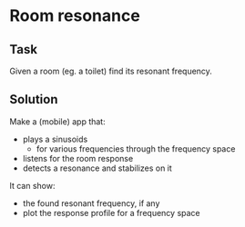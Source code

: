 # Room resonance

## Task

Given a room (eg. a toilet) find its resonant frequency.

## Solution

Make a (mobile) app that:

- plays a sinusoids
  - for various frequencies through the frequency space
- listens for the room response
- detects a resonance and stabilizes on it

It can show:

- the found resonant frequency, if any
- plot the response profile for a frequency space
